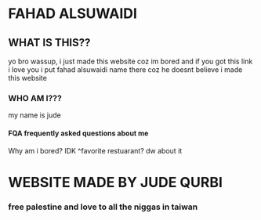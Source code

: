 # FAHAD ALSUWAIDI
## WHAT IS THIS??
yo bro wassup, i just made this website coz im bored and if you got this link i love you i put fahad alsuwaidi name there coz he doesnt believe i made this website
### WHO AM I???
my name is jude
#### FQA frequently asked questions about me
Why am i bored? IDK
^favorite restuarant? dw about it
# WEBSITE MADE BY JUDE QURBI
### free palestine and love to all the niggas in taiwan
